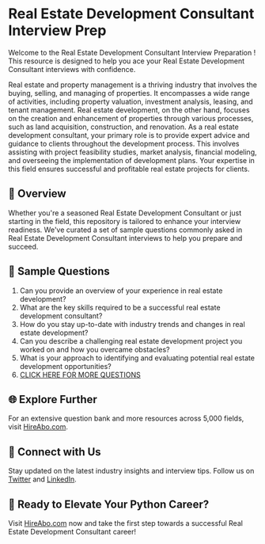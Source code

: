 # Real Estate Development Consultant Interview Prep

Welcome to the Real Estate Development Consultant Interview Preparation ! This resource is designed to help you ace your Real Estate Development Consultant interviews with confidence.

Real estate and property management is a thriving industry that involves the buying, selling, and managing of properties. It encompasses a wide range of activities, including property valuation, investment analysis, leasing, and tenant management. Real estate development, on the other hand, focuses on the creation and enhancement of properties through various processes, such as land acquisition, construction, and renovation. As a real estate development consultant, your primary role is to provide expert advice and guidance to clients throughout the development process. This involves assisting with project feasibility studies, market analysis, financial modeling, and overseeing the implementation of development plans. Your expertise in this field ensures successful and profitable real estate projects for clients.

## 🚀 Overview

Whether you're a seasoned Real Estate Development Consultant or just starting in the field, this repository is tailored to enhance your interview readiness. We've curated a set of sample questions commonly asked in Real Estate Development Consultant interviews to help you prepare and succeed.

## 📝 Sample Questions

1. Can you provide an overview of your experience in real estate development?
2. What are the key skills required to be a successful real estate development consultant?
3. How do you stay up-to-date with industry trends and changes in real estate development?
4. Can you describe a challenging real estate development project you worked on and how you overcame obstacles?
5. What is your approach to identifying and evaluating potential real estate development opportunities?
6. [CLICK HERE FOR MORE QUESTIONS](https://hireabo.com/job/21_3_8/Real%20Estate%20Development%20Consultant)

## 🌐 Explore Further

For an extensive question bank and more resources across 5,000 fields, visit [HireAbo.com](https://www.hireabo.com).

## 📱 Connect with Us

Stay updated on the latest industry insights and interview tips. Follow us on [Twitter](https://twitter.com/hireabo) and [LinkedIn](https://www.linkedin.com/in/hire-abo-3609972a8/).

## 🚀 Ready to Elevate Your Python Career?

Visit [HireAbo.com](https://www.hireabo.com) now and take the first step towards a successful Real Estate Development Consultant career!